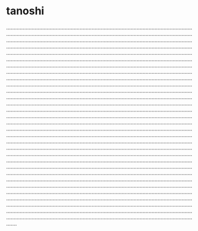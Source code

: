 # tanoshi
...........................................................................................................................................................................................................................................................................................................................................................................................................................................................................................................................................................................................................................................................................................................................................................................................................................................................................................................................................................................................................................................................................................................................................................................................................................................................................................................................................................................................................................................................................................................................................................................................................................................................................................................................................................................................................................................................................................................................................................................................................................................................................................................................................................................................................................................................................................................................................................................................................................................................................................................................................................................................................................................................................................................................................................................................................................................................................................................................................................................................................................................................................................................................................................................................................................................................................................................................................................................................................................................................................................................................................................................................................................................................................................................................................................................................................................................................................................................................................................................................................